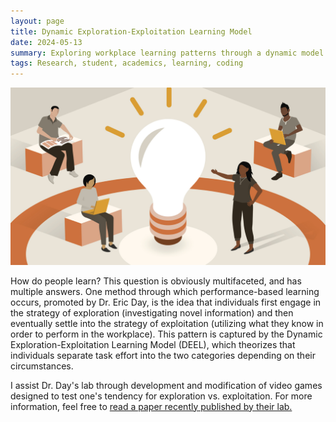 ```yaml
---
layout: page
title: Dynamic Exploration-Exploitation Learning Model
date: 2024-05-13
summary: Exploring workplace learning patterns through a dynamic model.
tags: Research, student, academics, learning, coding
---
```


![Learning](/images/research/deel/learning.jpg)

How do people learn? This question is obviously multifaceted, and has multiple answers. One method through which performance-based learning occurs, promoted by Dr. Eric Day, is the idea that individuals first engage in the strategy of exploration (investigating novel information) and then eventually settle into the strategy of exploitation (utilizing what they know in order to perform in the workplace). This pattern is captured by the Dynamic Exploration-Exploitation Learning Model (DEEL), which theorizes that individuals separate task effort into the two categories depending on their circumstances. 

I assist Dr. Day's lab through development and modification of video games designed to test one's tendency for exploration vs. exploitation. For more information, feel free to [read a paper recently published by their lab.](https://www.researchgate.net/publication/372889345_Unpacking_on-task_effort_in_performance-based_learning_Information-knowledge_gaps_guide_effort_allocation_decisions)
